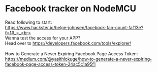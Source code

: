 # Facebook tracker on NodeMCU
Read following to start:
<br>
https://www.hackster.io/helge-johnsen/facebook-fan-count-faf13e?f=1#_=_<br>
<br>
Wanna test the access for your APP?<br>
Head over to https://developers.facebook.com/tools/explorer/<br>
<br>
How to Generate a Never Expiring Facebook Page Access Token:<br>
https://medium.com/@yasithlokuge/how-to-generate-a-never-expiring-facebook-page-access-token-24ac5c1a95f1
